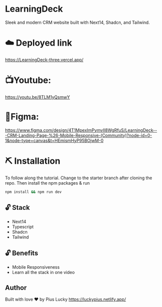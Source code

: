 # LearningDeck
Sleek and modern CRM website built with Next14, Shadcn, and Tailwind.

# ☁️ Deployed link
https://LearningDeck-three.vercel.app/

# 📺Youtube:  
https://youtu.be/8TLM1yQsmwY

# 🎨Figma: 
https://www.figma.com/design/4T1MpexImPymvIl8WgRfuS/LearningDeck---CRM-Landing-Page-%26-Mobile-Responsive-(Community)?node-id=0-1&node-type=canvas&t=HEmismHyP95BOjwM-0


# ⛏️ Installation
To follow along the tutorial. Change to the starter branch  after cloning the repo.
Then install the npm packages & run
```bash
npm install && npm run dev
```


## 🔓 Stack
- Next14
- Typescript
- Shadcn
- Tailwind

## 🔓 Benefits
- Mobile Responsiveness
- Learn all the stack in one video

## Author
Built with love ❤️ by Pius Lucky https://luckypius.netlify.app/


